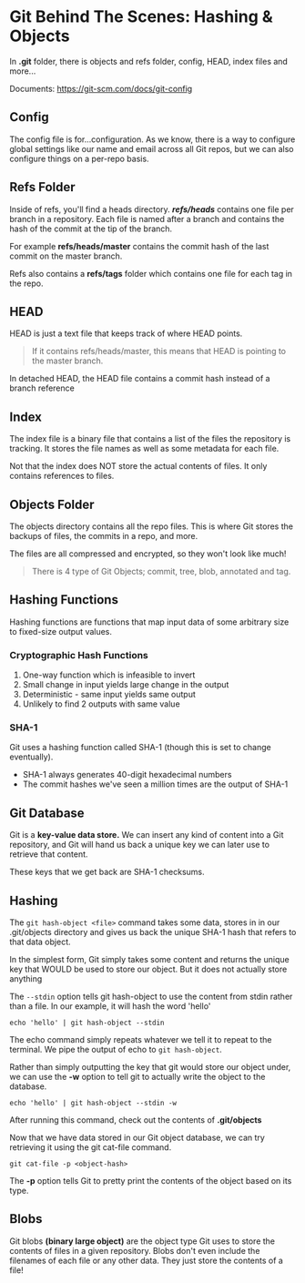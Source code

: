 # Git Behind The Scenes: Hashing & Objects

In **.git** folder, there is objects and refs folder, config, HEAD, index files and more...

Documents: https://git-scm.com/docs/git-config

## Config

The config file is for...configuration. As we know, there is a way to configure global settings like our name and email across all Git repos, but we can also configure things on a per-repo basis.

## Refs Folder

Inside of refs, you'll find a heads directory. **_refs/heads_** contains one file per branch in a repository. Each file is named after a branch and contains the hash of the commit at the tip of the branch.

For example **refs/heads/master** contains the commit hash of the last commit on the master branch.

Refs also contains a **refs/tags** folder which contains one file for each tag in the repo.

## HEAD

HEAD is just a text file that keeps track of where HEAD points.

> If it contains refs/heads/master, this means that HEAD is pointing to the master branch.

In detached HEAD, the HEAD file contains a commit hash instead of a branch reference

## Index

The index file is a binary file that contains a list of the files the repository is tracking. It stores the file names as well as some metadata for each file.

Not that the index does NOT store the actual contents of files. It only contains references to files.

## Objects Folder

The objects directory contains all the repo files. This is where Git stores the backups of files, the commits in a repo, and more.

The files are all compressed and encrypted, so they won't look like much!

> There is 4 type of Git Objects; commit, tree, blob, annotated and tag.

## Hashing Functions

Hashing functions are functions that map input data of some arbitrary size to fixed-size output values.

### **Cryptographic Hash Functions**

1.  One-way function which is infeasible to invert
2.  Small change in input yields large change in the output
3.  Deterministic - same input yields same output
4.  Unlikely to find 2 outputs with same value

### **SHA-1**

Git uses a hashing function called SHA-1 (though this is set to change eventually).

- SHA-1 always generates 40-digit hexadecimal numbers
- The commit hashes we've seen a million times are the output of SHA-1

## Git Database

Git is a **key-value data store.** We can insert any kind of content into a Git repository, and Git will hand us back a unique key we can later use to retrieve that content.

These keys that we get back are SHA-1 checksums.

## Hashing

The `git hash-object <file>` command takes some data, stores in in our .git/objects directory and gives us back the unique SHA-1 hash that refers to that data object.

In the simplest form, Git simply takes some content and returns the unique key that WOULD be used to store our object. But it does not actually store anything

The `--stdin` option tells git hash-object to use the content from stdin rather than a file. In our example, it will hash the word 'hello'

`echo 'hello' | git hash-object --stdin`

The echo command simply repeats whatever we tell it to repeat to the terminal. We pipe the output of echo to `git hash-object`.

Rather than simply outputting the key that git would store our object under, we can use the **-w** option to tell git to actually write the object to the database.

`echo 'hello' | git hash-object --stdin -w`

After running this command, check out the contents of **.git/objects**

Now that we have data stored in our Git object database, we can try retrieving it using the git cat-file command.

`git cat-file -p <object-hash>`

The **-p** option tells Git to pretty print the contents of the object based on its type.

## Blobs

Git blobs **(binary large object)** are the object type Git uses to store the contents of files in a given repository. Blobs don't even include the filenames of each file or any other data. They just store the contents of a file!

